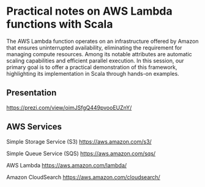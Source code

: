 # Practical notes on AWS Lambda functions with Scala

The AWS Lambda function operates on an infrastructure offered by Amazon that ensures uninterrupted availability, eliminating the requirement for managing compute resources. Among its notable attributes are automatic scaling capabilities and efficient parallel execution. In this session, our primary goal is to offer a practical demonstration of this framework, highlighting its implementation in Scala through hands-on examples.

## Presentation

https://prezi.com/view/oimJSfgQ449pvooEUZnY/

## AWS Services

Simple Storage Service (S3)
https://aws.amazon.com/s3/

Simple Queue Service (SQS)
https://aws.amazon.com/sqs/

AWS Lambda
https://aws.amazon.com/lambda/

Amazon CloudSearch
https://aws.amazon.com/cloudsearch/